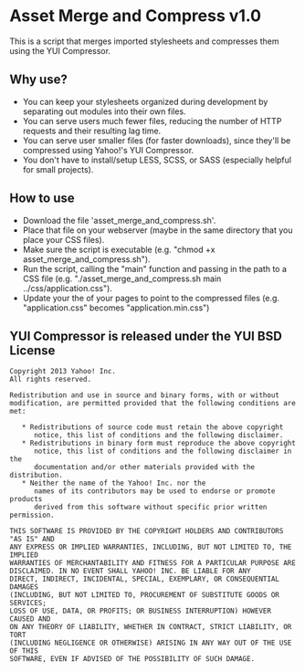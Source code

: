 Asset Merge and Compress v1.0
=============================

This is a script that merges imported stylesheets and compresses them using the YUI Compressor.

Why use?
--------

* You can keep your stylesheets organized during development by separating out modules into their own files.
* You can serve users much fewer files, reducing the number of HTTP requests and their resulting lag time.
* You can serve user smaller files (for faster downloads), since they'll be compressed using Yahoo!'s YUI Compressor.
* You don't have to install/setup LESS, SCSS, or SASS (especially helpful for small projects).

How to use
----------

* Download the file 'asset_merge_and_compress.sh'.
* Place that file on your webserver (maybe in the same directory that you place your CSS files).
* Make sure the script is executable (e.g. "chmod +x asset_merge_and_compress.sh").
* Run the script, calling the "main" function and passing in the path to a CSS file (e.g. "./asset_merge_and_compress.sh main ../css/application.css").
* Update your the <head> of your pages to point to the compressed files (e.g. "application.css" becomes "application.min.css")

YUI Compressor is released under the YUI BSD License
----------------------------------------------------

    Copyright 2013 Yahoo! Inc.
    All rights reserved.

    Redistribution and use in source and binary forms, with or without
    modification, are permitted provided that the following conditions are met:

       * Redistributions of source code must retain the above copyright
          notice, this list of conditions and the following disclaimer.
       * Redistributions in binary form must reproduce the above copyright
          notice, this list of conditions and the following disclaimer in the
          documentation and/or other materials provided with the distribution.
       * Neither the name of the Yahoo! Inc. nor the
          names of its contributors may be used to endorse or promote products
          derived from this software without specific prior written permission.

    THIS SOFTWARE IS PROVIDED BY THE COPYRIGHT HOLDERS AND CONTRIBUTORS "AS IS" AND
    ANY EXPRESS OR IMPLIED WARRANTIES, INCLUDING, BUT NOT LIMITED TO, THE IMPLIED
    WARRANTIES OF MERCHANTABILITY AND FITNESS FOR A PARTICULAR PURPOSE ARE
    DISCLAIMED. IN NO EVENT SHALL YAHOO! INC. BE LIABLE FOR ANY
    DIRECT, INDIRECT, INCIDENTAL, SPECIAL, EXEMPLARY, OR CONSEQUENTIAL DAMAGES
    (INCLUDING, BUT NOT LIMITED TO, PROCUREMENT OF SUBSTITUTE GOODS OR SERVICES;
    LOSS OF USE, DATA, OR PROFITS; OR BUSINESS INTERRUPTION) HOWEVER CAUSED AND
    ON ANY THEORY OF LIABILITY, WHETHER IN CONTRACT, STRICT LIABILITY, OR TORT
    (INCLUDING NEGLIGENCE OR OTHERWISE) ARISING IN ANY WAY OUT OF THE USE OF THIS
    SOFTWARE, EVEN IF ADVISED OF THE POSSIBILITY OF SUCH DAMAGE.